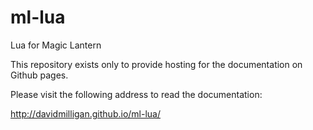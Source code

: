 # ml-lua
Lua for Magic Lantern

This repository exists only to provide hosting for the documentation on Github pages.

Please visit the following address to read the documentation:

http://davidmilligan.github.io/ml-lua/
